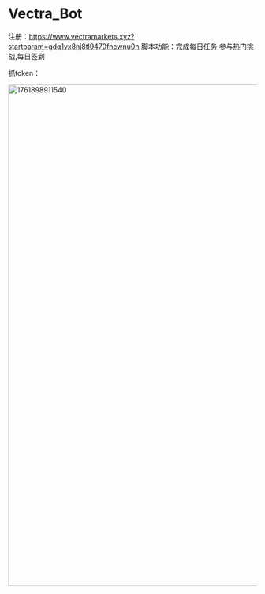 # Vectra_Bot
注册：https://www.vectramarkets.xyz?startparam=gdq1vx8nj8tl9470fncwnu0n
脚本功能：完成每日任务,参与热门挑战,每日签到

抓token：

<img width="1131" height="1017" alt="1761898911540" src="https://github.com/user-attachments/assets/38fad8b7-036b-4433-b2f6-58c35de5add9" />
